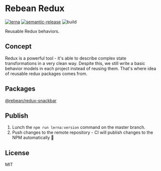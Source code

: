 # Rebean Redux

[![lerna](https://img.shields.io/badge/maintained%20with-lerna-cc00ff.svg)](https://lernajs.io/)
[![semantic-release](https://img.shields.io/badge/%20%20%F0%9F%93%A6%F0%9F%9A%80-semantic--release-e10079.svg)](https://github.com/semantic-release/semantic-release)
![build](https://travis-ci.org/rebeanjs/rebean-redux.svg?branch=master)

Reusable Redux behaviors.

## Concept

Redux is a powerful tool - it's able to describe complex state transformations in a very clean way.
Despite this, we still write a basic behavior models in each project instead of reusing them.
That's where idea of reusable redux packages comes from.

## Packages

[@rebean/redux-snackbar](packages/redux-snackbar)

## Publish

1. Lunch the `npm run lerna:version` command on the master branch.
2. Push changes to the remote repository - CI will publish changes to the NPM automatically 🚀

## License

MIT
